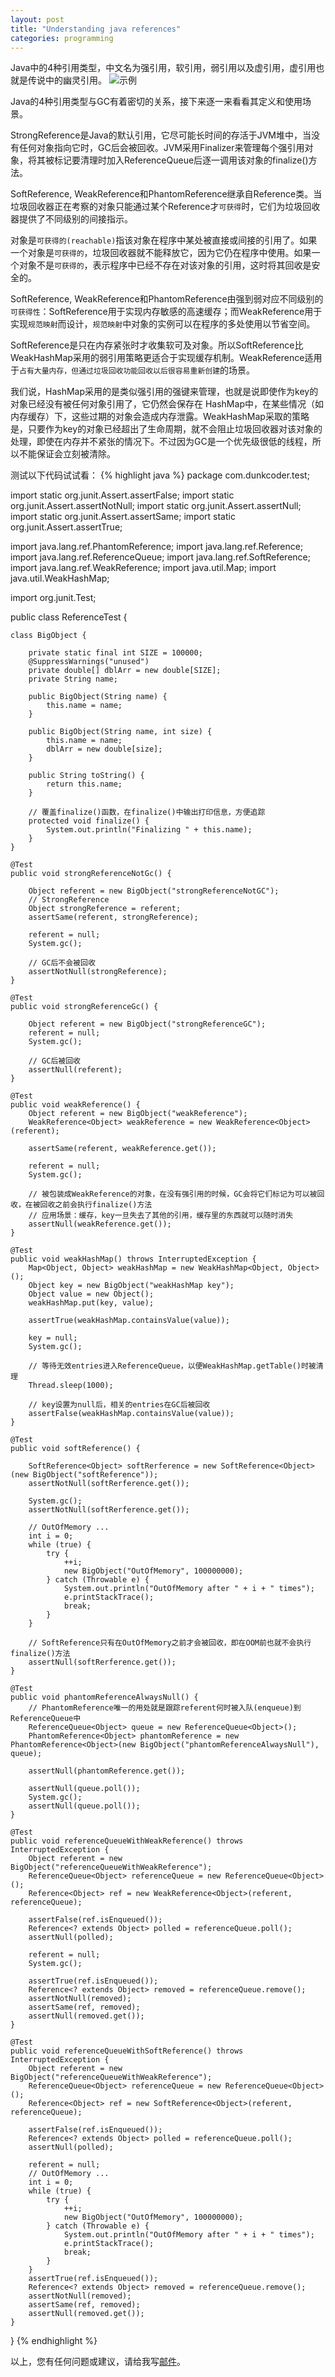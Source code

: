 ```yaml
---
layout: post
title: "Understanding java references"
categories: programming
---
```

Java中的4种引用类型，中文名为强引用，软引用，弱引用以及虚引用，虚引用也就是传说中的幽灵引用。
![示例](/images/fourReferences.png)

Java的4种引用类型与GC有着密切的关系，接下来逐一来看看其定义和使用场景。

StrongReference是Java的默认引用，它尽可能长时间的存活于JVM堆中，当没有任何对象指向它时，GC后会被回收。JVM采用Finalizer来管理每个强引用对象，将其被标记要清理时加入ReferenceQueue后逐一调用该对象的finalize()方法。

SoftReference, WeakReference和PhantomReference继承自Reference类。当垃圾回收器正在考察的对象只能通过某个Reference才`可获得`时，它们为垃圾回收器提供了不同级别的间接指示。 

对象是`可获得的(reachable)`指该对象在程序中某处被直接或间接的引用了。如果一个对象是`可获得的`，垃圾回收器就不能释放它，因为它仍在程序中使用。如果一个对象不是`可获得的`，表示程序中已经不存在对该对象的引用，这时将其回收是安全的。 

SoftReference, WeakReference和PhantomReference由强到弱对应不同级别的`可获得性`：SoftReference用于实现内存敏感的高速缓存；而WeakReference用于实现`规范映射`而设计，`规范映射`中对象的实例可以在程序的多处使用以节省空间。

SoftReference是只在内存紧张时才收集软可及对象。所以SoftReference比WeakHashMap采用的弱引用策略更适合于实现缓存机制。WeakReference适用于`占有大量内存，但通过垃圾回收功能回收以后很容易重新创建`的场景。

我们说，HashMap采用的是类似强引用的强键来管理，也就是说即使作为key的对象已经没有被任何对象引用了，它仍然会保存在 HashMap中，在某些情况（如内存缓存）下，这些过期的对象会造成内存泄露。WeakHashMap采取的策略是，只要作为key的对象已经超出了生命周期，就不会阻止垃圾回收器对该对象的处理，即使在内存并不紧张的情况下。不过因为GC是一个优先级很低的线程，所以不能保证会立刻被清除。

测试以下代码试试看：
{% highlight java %}
package com.dunkcoder.test;

import static org.junit.Assert.assertFalse;
import static org.junit.Assert.assertNotNull;
import static org.junit.Assert.assertNull;
import static org.junit.Assert.assertSame;
import static org.junit.Assert.assertTrue;

import java.lang.ref.PhantomReference;
import java.lang.ref.Reference;
import java.lang.ref.ReferenceQueue;
import java.lang.ref.SoftReference;
import java.lang.ref.WeakReference;
import java.util.Map;
import java.util.WeakHashMap;

import org.junit.Test;

public class ReferenceTest {

	class BigObject {

		private static final int SIZE = 100000;
		@SuppressWarnings("unused")
		private double[] dblArr = new double[SIZE];
		private String name;

		public BigObject(String name) {
			this.name = name;
		}

		public BigObject(String name, int size) {
			this.name = name;
			dblArr = new double[size];
		}

		public String toString() {
			return this.name;
		}

		// 覆盖finalize()函数，在finalize()中输出打印信息，方便追踪
		protected void finalize() {
			System.out.println("Finalizing " + this.name);
		}
	}

	@Test
	public void strongReferenceNotGc() {

		Object referent = new BigObject("strongReferenceNotGC");
		// StrongReference
		Object strongReference = referent;
		assertSame(referent, strongReference);

		referent = null;
		System.gc();

		// GC后不会被回收
		assertNotNull(strongReference);
	}

	@Test
	public void strongReferenceGc() {

		Object referent = new BigObject("strongReferenceGC");
		referent = null;
		System.gc();

		// GC后被回收
		assertNull(referent);
	}

	@Test
	public void weakReference() {
		Object referent = new BigObject("weakReference");
		WeakReference<Object> weakReference = new WeakReference<Object>(referent);

		assertSame(referent, weakReference.get());

		referent = null;
		System.gc();

		// 被包装成WeakReference的对象，在没有强引用的时候，GC会将它们标记为可以被回收，在被回收之前会执行finalize()方法  
		// 应用场景：缓存，key一旦失去了其他的引用，缓存里的东西就可以随时消失
		assertNull(weakReference.get());
	}

	@Test
	public void weakHashMap() throws InterruptedException {
		Map<Object, Object> weakHashMap = new WeakHashMap<Object, Object>();
		Object key = new BigObject("weakHashMap key");
		Object value = new Object();
		weakHashMap.put(key, value);

		assertTrue(weakHashMap.containsValue(value));

		key = null;
		System.gc();

		// 等待无效entries进入ReferenceQueue，以便WeakHashMap.getTable()时被清理
		Thread.sleep(1000);

		// key设置为null后，相关的entries在GC后被回收
		assertFalse(weakHashMap.containsValue(value));
	}

	@Test
	public void softReference() {

		SoftReference<Object> softRerference = new SoftReference<Object>(new BigObject("softReference"));
		assertNotNull(softRerference.get());

		System.gc();
		assertNotNull(softRerference.get());

		// OutOfMemory ...
		int i = 0;
		while (true) {
			try {
				++i;
				new BigObject("OutOfMemory", 100000000);
			} catch (Throwable e) {
				System.out.println("OutOfMemory after " + i + " times");
				e.printStackTrace();
				break;
			}
		}

		// SoftReference只有在OutOfMemory之前才会被回收，即在OOM前也就不会执行finalize()方法
		assertNull(softRerference.get());
	}

	@Test
	public void phantomReferenceAlwaysNull() {
		// PhantomReference唯一的用处就是跟踪referent何时被入队(enqueue)到ReferenceQueue中
		ReferenceQueue<Object> queue = new ReferenceQueue<Object>();
		PhantomReference<Object> phantomReference = new PhantomReference<Object>(new BigObject("phantomReferenceAlwaysNull"), queue);

		assertNull(phantomReference.get());

		assertNull(queue.poll());
		System.gc();
		assertNull(queue.poll());
	}

	@Test
	public void referenceQueueWithWeakReference() throws InterruptedException {
		Object referent = new BigObject("referenceQueueWithWeakReference");
		ReferenceQueue<Object> referenceQueue = new ReferenceQueue<Object>();
		Reference<Object> ref = new WeakReference<Object>(referent, referenceQueue);

		assertFalse(ref.isEnqueued());
		Reference<? extends Object> polled = referenceQueue.poll();
		assertNull(polled);

		referent = null;
		System.gc();

		assertTrue(ref.isEnqueued());
		Reference<? extends Object> removed = referenceQueue.remove();
		assertNotNull(removed);
		assertSame(ref, removed);
		assertNull(removed.get());
	}

	@Test
	public void referenceQueueWithSoftReference() throws InterruptedException {
		Object referent = new BigObject("referenceQueueWithWeakReference");
		ReferenceQueue<Object> referenceQueue = new ReferenceQueue<Object>();
		Reference<Object> ref = new SoftReference<Object>(referent, referenceQueue);

		assertFalse(ref.isEnqueued());
		Reference<? extends Object> polled = referenceQueue.poll();
		assertNull(polled);

		referent = null;
		// OutOfMemory ...
		int i = 0;
		while (true) {
			try {
				++i;
				new BigObject("OutOfMemory", 100000000);
			} catch (Throwable e) {
				System.out.println("OutOfMemory after " + i + " times");
				e.printStackTrace();
				break;
			}
		}
		assertTrue(ref.isEnqueued());
		Reference<? extends Object> removed = referenceQueue.remove();
		assertNotNull(removed);
		assertSame(ref, removed);
		assertNull(removed.get());
	}

}
{% endhighlight %}

以上，您有任何问题或建议，请给我写[邮件](mailto:yinwer81@gmail.com)。
